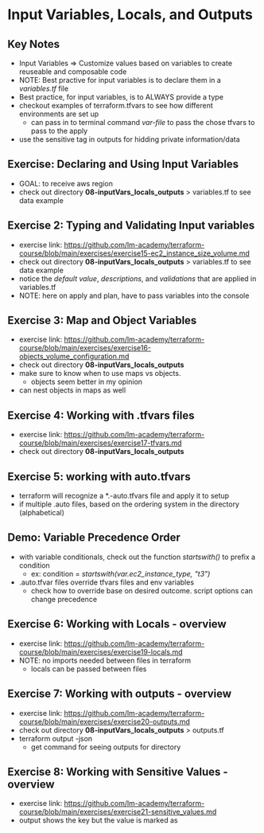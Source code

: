 # Input Variables, Locals, and Outputs

## Key Notes
- Input Variables => Customize values based on variables to create reuseable and composable code
- NOTE: Best practive for input variables is to declare them in a *variables.tf* file
- Best practice, for input variables, is to ALWAYS provide a type
- checkout examples of terraform.tfvars to see how different environments are set up
    * can pass in to terminal command _var-file_ to pass the chose tfvars to pass to the apply
- use the sensitive tag in outputs for hidding private information/data

## Exercise: Declaring and Using Input Variables
- GOAL: to receive aws region
- check out directory **08-inputVars_locals_outputs** > variables.tf to see data example

## Exercise 2: Typing and Validating Input variables
- exercise link: https://github.com/lm-academy/terraform-course/blob/main/exercises/exercise15-ec2_instance_size_volume.md
- check out directory **08-inputVars_locals_outputs** > variables.tf to see data example
- notice the _default value_, _descriptions_, and _validations_ that are applied in variables.tf
- NOTE: here on apply and plan, have to pass variables into the console

## Exercise 3: Map and Object Variables
- exercise link: https://github.com/lm-academy/terraform-course/blob/main/exercises/exercise16-objects_volume_configuration.md
- check out directory **08-inputVars_locals_outputs** 
- make sure to know when to use maps vs objects.
    * objects seem better in my opinion
- can nest objects in maps as well

## Exercise 4: Working with .tfvars files
- exercise link: https://github.com/lm-academy/terraform-course/blob/main/exercises/exercise17-tfvars.md
- check out directory **08-inputVars_locals_outputs** 

## Exercise 5: working with auto.tfvars
- terraform will recognize a *.-auto.tfvars file and apply it to setup
- if multiple .auto files, based on the ordering system in the directory (alphabetical)

## Demo: Variable Precedence Order
- with variable conditionals, check out the function *startswith()* to prefix a condition
    * ex: condition = *startswith(var.ec2_instance_type, "t3")*
- .auto.tfvar files override tfvars files and env variables
    * check how to override base on desired outcome. script options can change precedence

## Exercise 6: Working with Locals - overview
- exercise link: https://github.com/lm-academy/terraform-course/blob/main/exercises/exercise19-locals.md
- NOTE: no imports needed between files in terraform
    * locals can be passed between files

## Exercise 7: Working with outputs - overview
- exercise link: https://github.com/lm-academy/terraform-course/blob/main/exercises/exercise20-outputs.md
- check out directory **08-inputVars_locals_outputs** > outputs.tf
- terraform output -json 
    * get command for seeing outputs for directory

## Exercise 8: Working with Sensitive Values - overview
- exercise link: https://github.com/lm-academy/terraform-course/blob/main/exercises/exercise21-sensitive_values.md
- output shows the key but the value is marked as *<sensative>*
